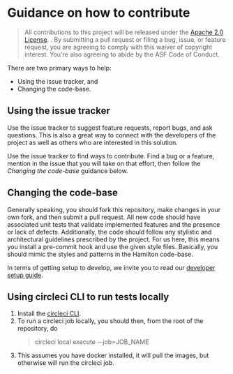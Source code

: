 # Guidance on how to contribute

> All contributions to this project will be released under the [Apache 2.0 License](LICENSE). .
> By submitting a pull request or filing a bug, issue, or
> feature request, you are agreeing to comply with this waiver of copyright interest.
> You're also agreeing to abide by the ASF Code of Conduct.


There are two primary ways to help:
 - Using the issue tracker, and
 - Changing the code-base.


## Using the issue tracker

Use the issue tracker to suggest feature requests, report bugs, and ask questions.
This is also a great way to connect with the developers of the project as well
as others who are interested in this solution.

Use the issue tracker to find ways to contribute. Find a bug or a feature, mention in
the issue that you will take on that effort, then follow the _Changing the code-base_
guidance below.


## Changing the code-base

Generally speaking, you should fork this repository, make changes in your
own fork, and then submit a pull request. All new code should have associated
unit tests that validate implemented features and the presence or lack of defects.
Additionally, the code should follow any stylistic and architectural guidelines
prescribed by the project. For us here, this means you install a pre-commit hook and use
the given style files. Basically, you should mimic the styles and patterns in the Hamilton code-base.

In terms of getting setup to develop, we invite you to read our [developer setup guide](developer_setup.md).

## Using circleci CLI to run tests locally

1. Install the [circleci CLI](https://circleci.com/docs/2.0/local-cli/).
2. To run a circleci job locally, you should then, from the root of the repository, do
   > circleci local execute --job=JOB_NAME
3. This assumes you have docker installed, it will pull the images, but otherwise will run the circleci job.
